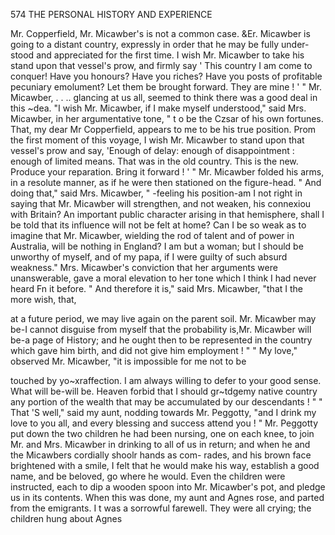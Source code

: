 574           THE PERSONAL HISTORY AND EXPERIENCE

 Mr. Copperfield, Mr. Micawber's is not a common case. &Er. Micawber is
 going to a distant country, expressly in order that he may be fully under-
 stood and appreciated for the first time. I wish Mr. Micawber to take
 his stand upon that vessel's prow, and firmly say ' This country I am come
 to conquer! Have you honours? Have you riches? Have you posts of
 profitable pecuniary emolument? Let them be brought forward. They
are mine ! ' "
    Mr. Micawber,
  . .         ..
                    glancing at us all, seemed to think there was a good
 deal in this ~dea.
    "I wish Mr. Micawber, if I make myself understood," said Mrs.
 Micawber, in her argumentative tone, " t o be the Czsar of his own
 fortunes. That, my dear Mr Copperfield, appears to me to be his true
 position. Prom the first moment of this voyage, I wish Mr. Micawber to
 stand upon that vessel's prow and say, 'Enough of delay: enough of
 disappointment : enough of limited means. That was in the old country.
This is the new. Produce your reparation. Bring it forward ! ' "
    Mr. Micawber folded his arms, in a resolute manner, as if he were then
stationed on the figure-head.
    " And doing that," said Mrs. Micawber, " -feeling      his position-am I
not right in saying that Mr. Micawber will strengthen, and not weaken,
his connexiou with Britain? An important public character arising in
that hemisphere, shall I be told that its influence will not be felt at
home? Can I be so weak as to imagine that Mr. Micawber, wielding the
rod of talent and of power in Australia, will be nothing in England? I
am but a woman; but I should be unworthy of myself, and of my papa, if
I were guilty of such absurd weakness."
    Mrs. Micawber's conviction that her arguments were unanswerable,
gave a moral elevation to her tone which I think I had never heard
Fn it before.
    " And therefore it is," said Mrs. Micawber, "that I the more wish, that,

at a future period, we may live again on the parent soil. Mr. Micawber
may be-I cannot disguise from myself that the probability is,Mr. Micawber
will be-a page of History; and he ought then to be represented in the
country which gave him birth, and did not give him employment ! "
    " My love," observed Mr. Micawber, "it is impossible for me not to be

touched by yo~xraffection. I am always willing to defer to your good
sense. What will be-will be. Heaven forbid that I should gr~tdgemy
native country any portion of the wealth that may be accumulated by our
descendants ! "
   " That 'S well," said my aunt, nodding towards Mr. Peggotty, "and I
drink my love to you all, and every blessing and success attend you ! "
   Mr. Peggotty put down the two children he had been nursing, one on
each knee, to join Mr. and Mrs. Micawber in drinking to all of us in
return; and when he and the Micawbers cordially shoolr hands as com-
rades, and his brown face brightened with a smile, I felt that he would make
his way, establish a good name, and be beloved, go where he would.
   Even the children were instructed, each to dip a wooden spoon into
Mr. Micawber's pot, and pledge us in its contents. When this was done,
my aunt and Agnes rose, and parted from the emigrants. I t was a
sorrowful farewell. They were all crying; the children hung about Agnes
